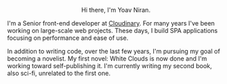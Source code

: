 <p style="width: 100%; max-width: 900px; text-align: center;">
Hi there, I'm Yoav Niran.

I'm a Senior front-end developer at [Cloudinary](https://cloudinary.com). For many years I've been working on large-scale web projects. 
These days, I build SPA applications focusing on performance and ease of use. 

In addition to writing code, over the last few years, I'm pursuing my goal of becoming a novelist. 
My first novel: White Clouds is now done and I'm working toward self-publishing it. 
I'm currently writing my second book, also sci-fi, unrelated to the first one.

</p>
